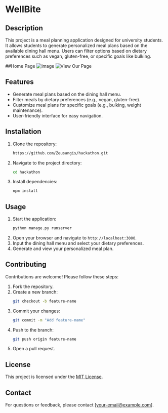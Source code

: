 # WellBite

## Description

This project is a meal planning application designed for university students. It allows students to generate personalized meal plans based on the available dining hall menu. Users can filter options based on dietary preferences such as vegan, gluten-free, or specific goals like bulking.

##Home Page
![image](https://github.com/user-attachments/assets/d109d6e1-1d1c-4496-8039-864fcaf70bc0)
![View Our Page](https://wellbite.up.railway.app/)

## Features

- Generate meal plans based on the dining hall menu.
- Filter meals by dietary preferences (e.g., vegan, gluten-free).
- Customize meal plans for specific goals (e.g., bulking, weight maintenance).
- User-friendly interface for easy navigation.

## Installation

1. Clone the repository:
   ```bash
   https://github.com/Zeusangis/hackathon.git
   ```
2. Navigate to the project directory:
   ```bash
   cd hackathon
   ```
3. Install dependencies:
   ```bash
   npm install
   ```

## Usage

1. Start the application:
   ```bash
   python manage.py runserver
   ```
2. Open your browser and navigate to `http://localhost:3000`.
3. Input the dining hall menu and select your dietary preferences.
4. Generate and view your personalized meal plan.

## Contributing

Contributions are welcome! Please follow these steps:

1. Fork the repository.
2. Create a new branch:
   ```bash
   git checkout -b feature-name
   ```
3. Commit your changes:
   ```bash
   git commit -m "Add feature-name"
   ```
4. Push to the branch:
   ```bash
   git push origin feature-name
   ```
5. Open a pull request.

## License

This project is licensed under the [MIT License](LICENSE).

## Contact

For questions or feedback, please contact [your-email@example.com].
